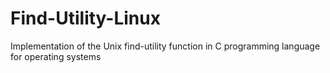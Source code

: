 # Find-Utility-Linux
Implementation of the Unix find-utility function in C programming language for operating systems
